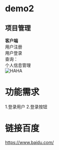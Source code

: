 # demo2
## 项目管理  
**客户端**  
用户注册  
用户登录  
查询：  
个人信息管理  
![HAHA](http://i1.hds1b.com/video//08//086510262d86a381a52a3651174dbd4d.jpg)
# 功能需求
1.登录用户
2.登录按钮
# 链接百度
<https://www.baidu.com/>


